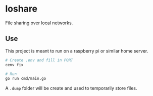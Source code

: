 # loshare

File sharing over local networks.

## Use

This project is meant to run on a raspberry pi or similar home server.

```sh
# Create .env and fill in PORT
cenv fix

# Run
go run cmd/main.go
```

A `.dump` folder will be create and used to temporarily store files.
